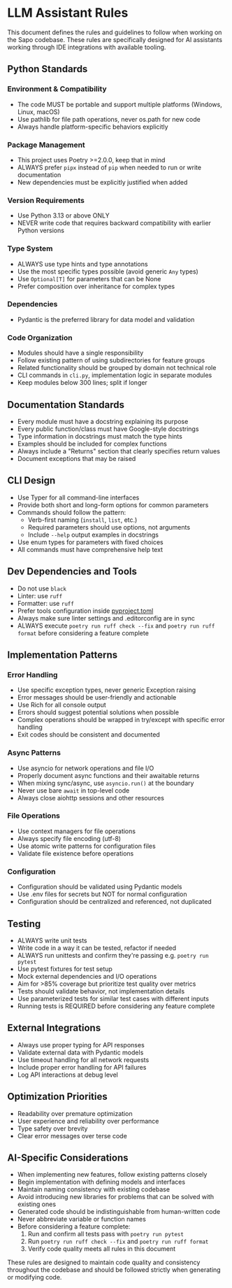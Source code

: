 # LLM Assistant Rules

This document defines the rules and guidelines to follow when working on the Sapo codebase. These rules are specifically designed for AI assistants working through IDE integrations with available tooling.

## Python Standards

### Environment & Compatibility
- The code MUST be portable and support multiple platforms (Windows, Linux, macOS)
- Use pathlib for file path operations, never os.path for new code
- Always handle platform-specific behaviors explicitly

### Package Management
- This project uses Poetry >=2.0.0, keep that in mind
- ALWAYS prefer `pipx` instead of `pip` when needed to run or write documentation
- New dependencies must be explicitly justified when added

### Version Requirements
- Use Python 3.13 or above ONLY
- NEVER write code that requires backward compatibility with earlier Python versions

### Type System
- ALWAYS use type hints and type annotations
- Use the most specific types possible (avoid generic `Any` types)
- Use `Optional[T]` for parameters that can be None
- Prefer composition over inheritance for complex types

### Dependencies
- Pydantic is the preferred library for data model and validation

### Code Organization
- Modules should have a single responsibility
- Follow existing pattern of using subdirectories for feature groups
- Related functionality should be grouped by domain not technical role
- CLI commands in `cli.py`, implementation logic in separate modules
- Keep modules below 300 lines; split if longer

## Documentation Standards
- Every module must have a docstring explaining its purpose
- Every public function/class must have Google-style docstrings
- Type information in docstrings must match the type hints
- Examples should be included for complex functions
- Always include a "Returns" section that clearly specifies return values
- Document exceptions that may be raised

## CLI Design
- Use Typer for all command-line interfaces
- Provide both short and long-form options for common parameters
- Commands should follow the pattern:
  - Verb-first naming (`install`, `list`, etc.)
  - Required parameters should use options, not arguments
  - Include `--help` output examples in docstrings
- Use enum types for parameters with fixed choices
- All commands must have comprehensive help text

## Dev Dependencies and Tools
- Do not use `black`
- Linter: use `ruff`
- Formatter: use `ruff`
- Prefer tools configuration inside [pyproject.toml](mdc:pyproject.toml)
- Always make sure linter settings and .editorconfig are in sync
- ALWAYS execute `poetry run ruff check --fix` and `poetry run ruff format` before considering a feature complete

## Implementation Patterns

### Error Handling
- Use specific exception types, never generic Exception raising
- Error messages should be user-friendly and actionable
- Use Rich for all console output
- Errors should suggest potential solutions when possible
- Complex operations should be wrapped in try/except with specific error handling
- Exit codes should be consistent and documented

### Async Patterns
- Use asyncio for network operations and file I/O
- Properly document async functions and their awaitable returns
- When mixing sync/async, use `asyncio.run()` at the boundary
- Never use bare `await` in top-level code
- Always close aiohttp sessions and other resources

### File Operations
- Use context managers for file operations
- Always specify file encoding (utf-8)
- Use atomic write patterns for configuration files
- Validate file existence before operations

### Configuration
- Configuration should be validated using Pydantic models
- Use .env files for secrets but NOT for normal configuration
- Configuration should be centralized and referenced, not duplicated

## Testing
- ALWAYS write unit tests
- Write code in a way it can be tested, refactor if needed
- ALWAYS run unittests and confirm they're passing e.g. `poetry run pytest`
- Use pytest fixtures for test setup
- Mock external dependencies and I/O operations
- Aim for >85% coverage but prioritize test quality over metrics
- Tests should validate behavior, not implementation details
- Use parameterized tests for similar test cases with different inputs
- Running tests is REQUIRED before considering any feature complete

## External Integrations
- Always use proper typing for API responses
- Validate external data with Pydantic models
- Use timeout handling for all network requests
- Include proper error handling for API failures
- Log API interactions at debug level

## Optimization Priorities
- Readability over premature optimization
- User experience and reliability over performance
- Type safety over brevity
- Clear error messages over terse code

## AI-Specific Considerations
- When implementing new features, follow existing patterns closely
- Begin implementation with defining models and interfaces
- Maintain naming consistency with existing codebase
- Avoid introducing new libraries for problems that can be solved with existing ones
- Generated code should be indistinguishable from human-written code
- Never abbreviate variable or function names
- Before considering a feature complete:
  1. Run and confirm all tests pass with `poetry run pytest`
  2. Run `poetry run ruff check --fix` and `poetry run ruff format`
  3. Verify code quality meets all rules in this document

These rules are designed to maintain code quality and consistency throughout the codebase and should be followed strictly when generating or modifying code.
